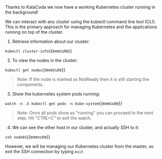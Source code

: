 Thanks to KataCoda we now have a working Kubernetes cluster running in the background!

We can interact with any cluster using the kubectl command line tool (CLI). This is the primary approach for managing Kubernetes and the applications running on top of the cluster.

1) Retrieve information about our cluster:

`kubectl cluster-info`{{execute}}

2) To view the nodes in the cluster:

`kubectl get nodes`{{execute}}

> Note: If the node is marked as NotReady then it is still starting the components.

3) Show the kubernetes system pods running:

`watch -n .5 kubectl get pods -n kube-system`{{execute}}

> Note: Once all pods show as "running" you can proceed to the next step. Hit *"CTRL+C"* to exit the watch.

4) We can see the other host in our cluster, and actually SSH to it:

`ssh node01`{{execute}}

However, we will be managing our Kubernetes cluster from the master, so exit
the SSH connection by typing `exit`
